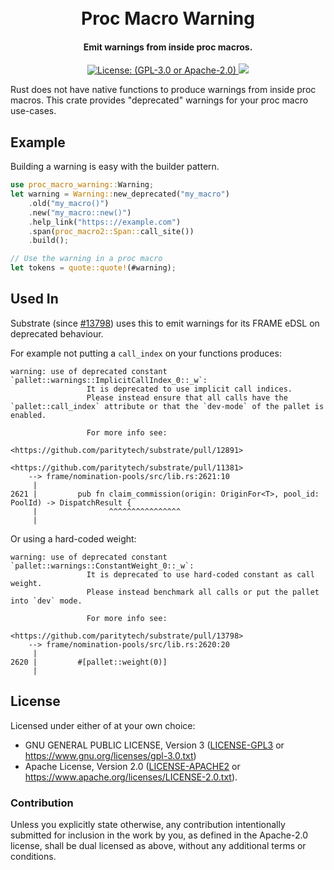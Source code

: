 <h1 align="center"><br>
    Proc Macro Warning
<br></h1>

<h4 align="center">Emit warnings from inside proc macros.</h4>

<p align="center">
  <a href="https://www.gnu.org/licenses/gpl-3.0">
    <img src="https://img.shields.io/crates/l/proc-macro-warning" alt="License: (GPL-3.0 or Apache-2.0)">
  </a>
  <a href="https://crates.io/crates/proc-macro-warning">
    <img src="https://img.shields.io/crates/v/proc-macro-warning"/>
  </a>
</p>

Rust does not have native functions to produce warnings from inside proc macros. This crate provides "deprecated" warnings for your proc macro use-cases.

## Example

Building a warning is easy with the builder pattern.

```rust
use proc_macro_warning::Warning;
let warning = Warning::new_deprecated("my_macro")
	.old("my_macro()")
	.new("my_macro::new()")
	.help_link("https:://example.com")
	.span(proc_macro2::Span::call_site())
	.build();

// Use the warning in a proc macro
let tokens = quote::quote!(#warning);
```

## Used In 

Substrate (since [#13798](https://github.com/paritytech/substrate/pull/13798)) uses this to emit warnings for its FRAME eDSL on deprecated behaviour.

For example not putting a `call_index` on your functions produces:
```pre
warning: use of deprecated constant `pallet::warnings::ImplicitCallIndex_0::_w`:
                 It is deprecated to use implicit call indices.
                 Please instead ensure that all calls have the `pallet::call_index` attribute or that the `dev-mode` of the pallet is enabled.
         
                 For more info see:
                     <https://github.com/paritytech/substrate/pull/12891>
                     <https://github.com/paritytech/substrate/pull/11381>
    --> frame/nomination-pools/src/lib.rs:2621:10
     |
2621 |         pub fn claim_commission(origin: OriginFor<T>, pool_id: PoolId) -> DispatchResult {
     |                ^^^^^^^^^^^^^^^^
     |
```

Or using a hard-coded weight:
```pre
warning: use of deprecated constant `pallet::warnings::ConstantWeight_0::_w`:
                 It is deprecated to use hard-coded constant as call weight.
                 Please instead benchmark all calls or put the pallet into `dev` mode.
         
                 For more info see:
                     <https://github.com/paritytech/substrate/pull/13798>
    --> frame/nomination-pools/src/lib.rs:2620:20
     |
2620 |         #[pallet::weight(0)]
     |                          
```


## License

Licensed under either of at your own choice:

* GNU GENERAL PUBLIC LICENSE, Version 3 ([LICENSE-GPL3](./LICENSE-GPL3) or https://www.gnu.org/licenses/gpl-3.0.txt)
* Apache License, Version 2.0 ([LICENSE-APACHE2](/LICENSE-APACHE2) or https://www.apache.org/licenses/LICENSE-2.0.txt).

### Contribution

Unless you explicitly state otherwise, any contribution intentionally submitted
for inclusion in the work by you, as defined in the Apache-2.0 license, shall be
dual licensed as above, without any additional terms or conditions.
